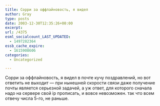 ```yaml
---
title: Сорри за оффлайновость, я видел
author: Gray
type: posts
date: 2003-12-30T12:35:26+00:00
excerpt:
url: /4375
esml_socialcount_LAST_UPDATED:
  - 1497282364
essb_cache_expire:
  - 1615908606
categories:
  - Uncategorized

---
```








Сорри за оффлайновость, я видел в почте кучу поздравлений, но вот ответить не выходит &#8212; при нынешней скорости связи даже получение почты является серьезной задачей, а уж ответ, для которого сначала надо на сервере свой ip прописать, и вовсе невозможен. так что всем отвечу числа 5-го, не раньше.